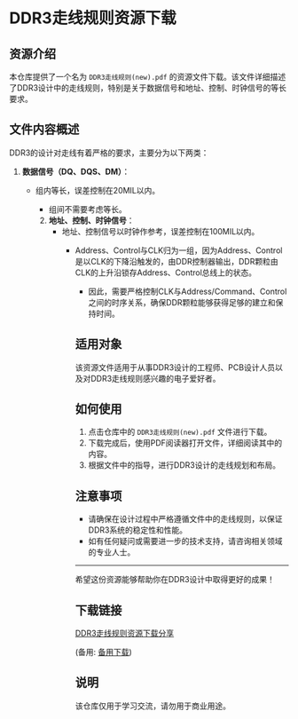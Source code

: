 # DDR3走线规则资源下载

## 资源介绍

本仓库提供了一个名为 `DDR3走线规则(new).pdf` 的资源文件下载。该文件详细描述了DDR3设计中的走线规则，特别是关于数据信号和地址、控制、时钟信号的等长要求。

## 文件内容概述

DDR3的设计对走线有着严格的要求，主要分为以下两类：

1. **数据信号（DQ、DQS、DM）**：
   - 组内等长，误差控制在20MIL以内。
      - 组间不需要考虑等长。

      2. **地址、控制、时钟信号**：
         - 地址、控制信号以时钟作参考，误差控制在100MIL以内。
            - Address、Control与CLK归为一组，因为Address、Control是以CLK的下降沿触发的，由DDR控制器输出，DDR颗粒由CLK的上升沿锁存Address、Control总线上的状态。
               - 因此，需要严格控制CLK与Address/Command、Control之间的时序关系，确保DDR颗粒能够获得足够的建立和保持时间。

               ## 适用对象

               该资源文件适用于从事DDR3设计的工程师、PCB设计人员以及对DDR3走线规则感兴趣的电子爱好者。

               ## 如何使用

               1. 点击仓库中的 `DDR3走线规则(new).pdf` 文件进行下载。
               2. 下载完成后，使用PDF阅读器打开文件，详细阅读其中的内容。
               3. 根据文件中的指导，进行DDR3设计的走线规划和布局。

               ## 注意事项

               - 请确保在设计过程中严格遵循文件中的走线规则，以保证DDR3系统的稳定性和性能。
               - 如有任何疑问或需要进一步的技术支持，请咨询相关领域的专业人士。

               ---

               希望这份资源能够帮助你在DDR3设计中取得更好的成果！

               ## 下载链接
               [DDR3走线规则资源下载分享](https://pan.quark.cn/s/87c5aa2705ef) 

               (备用: [备用下载](https://pan.baidu.com/s/15N3UYKPgAbxrkA47wOwoww?pwd=1234))

               ## 说明

               该仓库仅用于学习交流，请勿用于商业用途。
